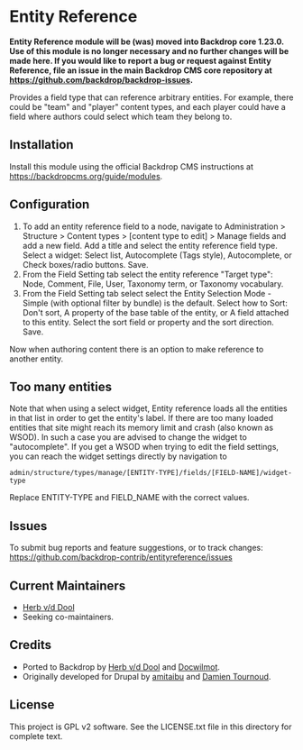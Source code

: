 Entity Reference
================

**Entity Reference module will be (was) moved into Backdrop core 1.23.0. Use of this module is no longer necessary 
and no further changes will be made here. If you would like to report a bug or request 
against Entity Reference, file an issue in the main Backdrop CMS core repository at 
https://github.com/backdrop/backdrop-issues.**

Provides a field type that can reference arbitrary entities. For example, there 
could be "team" and "player" content types, and each player could have a field 
where authors could select which team they belong to.

Installation
------------

Install this module using the official Backdrop CMS instructions at <https://backdropcms.org/guide/modules>.

Configuration
-------------

1. To add an entity reference field to a node, navigate to Administration >
   Structure > Content types > [content type to edit] > Manage fields and
   add a new field. Add a title and select the entity reference field type.
   Select a widget: Select list, Autocomplete (Tags style), Autocomplete, or
   Check boxes/radio buttons. Save.
2. From the Field Setting tab select the entity reference "Target type":
   Node, Comment, File, User, Taxonomy term, or Taxonomy vocabulary.
3. From the Field Setting tab select select the Entity Selection Mode -
   Simple (with optional filter by bundle) is the default. Select how to
   Sort: Don't sort, A property of the base table of the entity, or A field
   attached to this entity. Select the sort field or property and the sort
   direction. Save.

Now when authoring content there is an option to make reference to another
entity.

Too many entities
-----------------

Note that when using a select widget, Entity reference loads all the
entities in that list in order to get the entity's label. If there are
too many loaded entities that site might reach its memory limit and crash
(also known as WSOD). In such a case you are advised to change the widget
to "autocomplete". If you get a WSOD when trying to edit the field
settings, you can reach the widget settings directly by navigation to

  `admin/structure/types/manage/[ENTITY-TYPE]/fields/[FIELD-NAME]/widget-type`

Replace ENTITY-TYPE and FIELD_NAME with the correct values.

Issues
------

To submit bug reports and feature suggestions, or to track changes:
  https://github.com/backdrop-contrib/entityreference/issues

Current Maintainers
-------------------

- [Herb v/d Dool](https://github.com/herbdool/)
- Seeking co-maintainers.

Credits
-------

- Ported to Backdrop by [Herb v/d Dool](https://github.com/herbdool/)
  and [Docwilmot](https://github.com/docwilmot).
- Originally developed for Drupal by [amitaibu](https://www.drupal.org/u/amitaibu) 
  and [Damien Tournoud](https://www.drupal.org/u/damien-tournoud).

License
-------

This project is GPL v2 software. See the LICENSE.txt file in this directory for
complete text.
